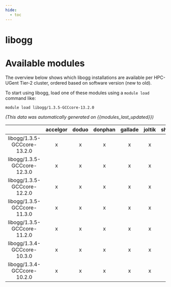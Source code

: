 ```yaml
---
hide:
  - toc
---
```


libogg
======

# Available modules


The overview below shows which libogg installations are available per HPC-UGent Tier-2 cluster, ordered based on software version (new to old).

To start using libogg, load one of these modules using a `module load` command like:

```shell
module load libogg/1.3.5-GCCcore-13.2.0
```

*(This data was automatically generated on {{modules_last_updated}})*  

| |accelgor|doduo|donphan|gallade|joltik|shinx|skitty|
| :---: | :---: | :---: | :---: | :---: | :---: | :---: | :---: |
|libogg/1.3.5-GCCcore-13.2.0|x|x|x|x|x|x|x|
|libogg/1.3.5-GCCcore-12.3.0|x|x|x|x|x|x|x|
|libogg/1.3.5-GCCcore-12.2.0|x|x|x|x|x|-|-|
|libogg/1.3.5-GCCcore-11.3.0|x|x|x|x|x|x|-|
|libogg/1.3.5-GCCcore-11.2.0|x|x|x|x|x|-|-|
|libogg/1.3.4-GCCcore-10.3.0|x|x|x|x|x|-|-|
|libogg/1.3.4-GCCcore-10.2.0|x|x|x|x|x|-|-|
